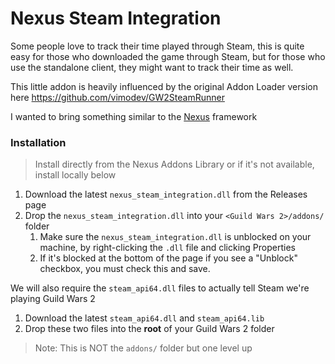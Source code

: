 # Nexus Steam Integration

Some people love to track their time played through Steam, this is quite easy for those who downloaded
the game through Steam, but for those who use the standalone client, they might want to track their time as well.

This little addon is heavily influenced by the original Addon Loader version here https://github.com/vimodev/GW2SteamRunner

I wanted to bring something similar to the [Nexus](https://raidcore.gg/Nexus) framework

### Installation

> Install directly from the Nexus Addons Library or if it's not available, install locally below

1. Download the latest `nexus_steam_integration.dll` from the Releases page
2. Drop the `nexus_steam_integration.dll` into your `<Guild Wars 2>/addons/` folder
    1. Make sure the `nexus_steam_integration.dll` is unblocked on your machine, by right-clicking the `.dll` file and clicking Properties
    2. If it's blocked at the bottom of the page if you see a "Unblock" checkbox, you must check this and save.

We will also require the `steam_api64.dll` files to actually tell Steam we're playing Guild Wars 2

1. Download the latest `steam_api64.dll` and `steam_api64.lib`
2. Drop these two files into the **root** of your Guild Wars 2 folder
> Note: This is NOT the `addons/` folder but one level up
